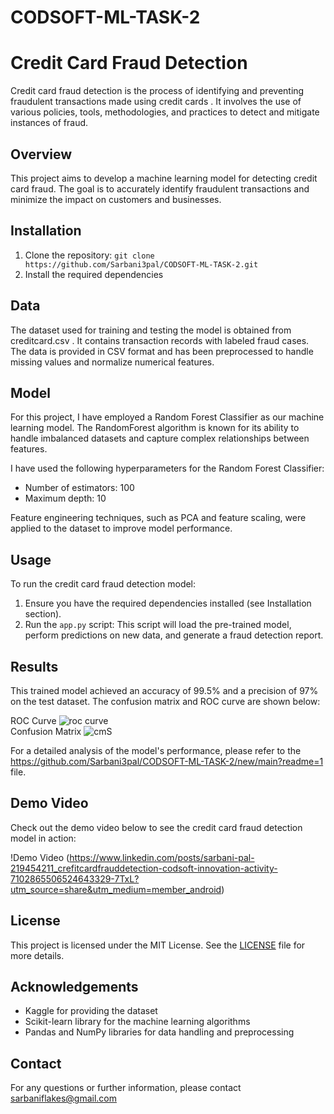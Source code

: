 # CODSOFT-ML-TASK-2

# Credit Card Fraud Detection
Credit card fraud detection is the process of identifying and preventing fraudulent transactions made using credit cards . It involves the use of various policies, tools, methodologies, and practices to detect and mitigate instances of fraud.


## Overview
This project aims to develop a machine learning model for detecting credit card fraud. The goal is to accurately identify fraudulent transactions and minimize the impact on customers and businesses.

## Installation
1. Clone the repository: `git clone https://github.com/Sarbani3pal/CODSOFT-ML-TASK-2.git`
2. Install the required dependencies

## Data
The dataset used for training and testing the model is obtained from creditcard.csv . It contains transaction records with labeled fraud cases. The data is provided in CSV format and has been preprocessed to handle missing values and normalize numerical features.

## Model
For this project, I have employed a Random Forest Classifier as our machine learning model. The RandomForest algorithm is known for its ability to handle imbalanced datasets and capture complex relationships between features.

I have used the following hyperparameters for the Random Forest Classifier:
- Number of estimators: 100
- Maximum depth: 10

Feature engineering techniques, such as PCA and feature scaling, were applied to the dataset to improve model performance.

## Usage
To run the credit card fraud detection model:
1. Ensure you have the required dependencies installed (see Installation section).
2. Run the `app.py` script:
This script will load the pre-trained model, perform predictions on new data, and generate a fraud detection report.

## Results
This trained model achieved an accuracy of 99.5% and a precision of 97% on the test dataset. The confusion matrix and ROC curve are shown below:

ROC Curve ![roc curve](https://github.com/Sarbani3pal/CODSOFT-ML-TASK-2/assets/106859451/1b7fb93e-38cf-49d7-9e1f-b26867cea8ae)
<br>Confusion Matrix ![cm](https://github.com/Sarbani3pal/CODSOFT-ML-TASK-2/assets/106859451/e8798a5e-21dd-4a07-a187-c10f093e60ff)S




For a detailed analysis of the model's performance, please refer to the https://github.com/Sarbani3pal/CODSOFT-ML-TASK-2/new/main?readme=1 file.

## Demo Video
Check out the demo video below to see the credit card fraud detection model in action:

!Demo Video (https://www.linkedin.com/posts/sarbani-pal-219454211_crefitcardfrauddetection-codsoft-innovation-activity-7102865506524643329-7TxL?utm_source=share&utm_medium=member_android)

## License
This project is licensed under the MIT License. See the [LICENSE](LICENSE) file for more details.

## Acknowledgements
- Kaggle for providing the dataset
- Scikit-learn library for the machine learning algorithms
- Pandas and NumPy libraries for data handling and preprocessing

## Contact
For any questions or further information, please contact sarbaniflakes@gmail.com
